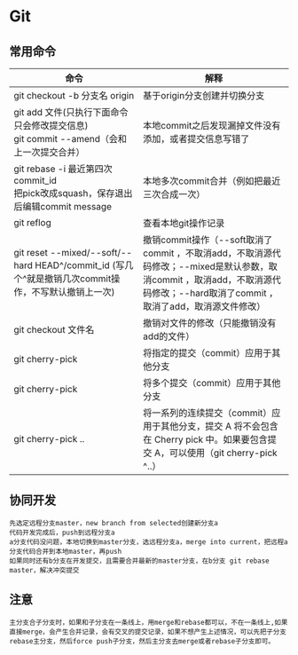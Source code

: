 # Git

## 常用命令

| 命令                                                         | 解释                                                         |
| ------------------------------------------------------------ | ------------------------------------------------------------ |
| git checkout -b 分支名 origin                                | 基于origin分支创建并切换分支                                 |
| git add 文件(只执行下面命令只会修改提交信息)<br/>git commit --amend（会和上一次提交合并） | 本地commit之后发现漏掉文件没有添加，或者提交信息写错了       |
| git rebase -i 最近第四次commit_id<br/>把pick改成squash，保存退出后编辑commit message | 本地多次commit合并（例如把最近三次合成一次）                 |
| git reflog                                                   | 查看本地git操作记录                                          |
| git reset --mixed/--soft/--hard HEAD^/commit_id	(写几个^就是撤销几次commit操作，不写默认撤销上一次) | 撤销commit操作（--soft取消了commit ，不取消add，不取消源代码修改；--mixed是默认参数，取消commit ，取消add，不取消源代码修改；--hard取消了commit ，取消了add，取消源文件修改） |
| git checkout 文件名                                          | 撤销对文件的修改（只能撤销没有add的文件）                    |
| git cherry-pick <commitHash>                                 | 将指定的提交（commit）应用于其他分支                         |
| git cherry-pick <HashA> <HashB>                              | 将多个提交（commit）应用于其他分支                           |
| git cherry-pick <HashA>..<HashB>                             | 将一系列的连续提交（commit）应用于其他分支，提交 A 将不会包含在 Cherry pick 中。如果要包含提交 A，可以使用（git cherry-pick <HashA>^..<HashB>） |

## 协同开发

~~~
先选定远程分支master，new branch from selected创建新分支a
代码开发完成后，push到远程分支a
a分支代码没问题，本地切换到master分支，选远程分支a，merge into current，把远程a分支代码合并到本地master，再push
如果同时还有b分支在开发提交，且需要合并最新的master分支，在b分支 git rebase master，解决冲突提交
~~~

## 注意

~~~
主分支合子分支时，如果和子分支在一条线上，用merge和rebase都可以，不在一条线上,如果直接merge，会产生合并记录，会有交叉的提交记录，如果不想产生上述情况，可以先把子分支rebase主分支，然后force push子分支，然后主分支去merge或者rebase子分支即可。
~~~

